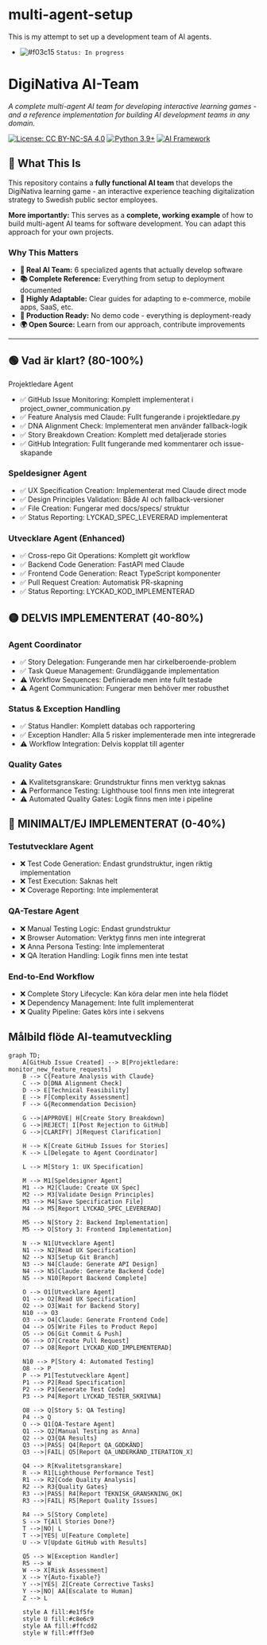 # multi-agent-setup
This is my attempt to set up a development team of AI agents.
- ![#f03c15](https://placehold.co/15x15/f03c15/f03c15.png) `Status: In progress`

# DigiNativa AI-Team

*A complete multi-agent AI team for developing interactive learning games - and a reference implementation for building AI development teams in any domain.*

[![License: CC BY-NC-SA 4.0](https://img.shields.io/badge/License-CC%20BY--NC--SA%204.0-lightgrey.svg)](https://creativecommons.org/licenses/by-nc-sa/4.0/)
[![Python 3.9+](https://img.shields.io/badge/python-3.9+-blue.svg)](https://www.python.org/downloads/)
[![AI Framework](https://img.shields.io/badge/AI-CrewAI-green.svg)](https://github.com/joaomdmoura/crewAI)

## 🎯 What This Is

This repository contains a **fully functional AI team** that develops the DigiNativa learning game - an interactive experience teaching digitalization strategy to Swedish public sector employees.

**More importantly:** This serves as a **complete, working example** of how to build multi-agent AI teams for software development. You can adapt this approach for your own projects.

### Why This Matters

- **🤖 Real AI Team:** 6 specialized agents that actually develop software
- **📚 Complete Reference:** Everything from setup to deployment documented
- **🔧 Highly Adaptable:** Clear guides for adapting to e-commerce, mobile apps, SaaS, etc.
- **🚀 Production Ready:** No demo code - everything is deployment-ready
- **🌍 Open Source:** Learn from our approach, contribute improvements

---

## 🟢 Vad är klart? (80-100%)
Projektledare Agent

- ✅ GitHub Issue Monitoring: Komplett implementerat i project_owner_communication.py
- ✅ Feature Analysis med Claude: Fullt fungerande i projektledare.py
- ✅ DNA Alignment Check: Implementerat men använder fallback-logik
- ✅ Story Breakdown Creation: Komplett med detaljerade stories
- ✅ GitHub Integration: Fullt fungerande med kommentarer och issue-skapande

### Speldesigner Agent

- ✅ UX Specification Creation: Implementerat med Claude direct mode
- ✅ Design Principles Validation: Både AI och fallback-versioner
- ✅ File Creation: Fungerar med docs/specs/ struktur
- ✅ Status Reporting: LYCKAD_SPEC_LEVERERAD implementerat

### Utvecklare Agent (Enhanced)

- ✅ Cross-repo Git Operations: Komplett git workflow
- ✅ Backend Code Generation: FastAPI med Claude
- ✅ Frontend Code Generation: React TypeScript komponenter
- ✅ Pull Request Creation: Automatisk PR-skapning
- ✅ Status Reporting: LYCKAD_KOD_IMPLEMENTERAD

## 🟡 DELVIS IMPLEMENTERAT (40-80%)
### Agent Coordinator

- ✅ Story Delegation: Fungerande men har cirkelberoende-problem
- ✅ Task Queue Management: Grundläggande implementation
- ⚠️ Workflow Sequences: Definierade men inte fullt testade
- ⚠️ Agent Communication: Fungerar men behöver mer robusthet

### Status & Exception Handling

- ✅ Status Handler: Komplett databas och rapportering
- ✅ Exception Handler: Alla 5 risker implementerade men inte integrerade
- ⚠️ Workflow Integration: Delvis kopplat till agenter

### Quality Gates

- ⚠️ Kvalitetsgranskare: Grundstruktur finns men verktyg saknas
- ⚠️ Performance Testing: Lighthouse tool finns men inte integrerat
- ⚠️ Automated Quality Gates: Logik finns men inte i pipeline

## 🔴 MINIMALT/EJ IMPLEMENTERAT (0-40%)
### Testutvecklare Agent

- ❌ Test Code Generation: Endast grundstruktur, ingen riktig implementation
- ❌ Test Execution: Saknas helt
- ❌ Coverage Reporting: Inte implementerat

### QA-Testare Agent

- ❌ Manual Testing Logic: Endast grundstruktur
- ❌ Browser Automation: Verktyg finns men inte integrerat
- ❌ Anna Persona Testing: Inte implementerat
- ❌ QA Iteration Handling: Logik finns men inte testat

### End-to-End Workflow

- ❌ Complete Story Lifecycle: Kan köra delar men inte hela flödet
- ❌ Dependency Management: Inte fullt implementerat
- ❌ Quality Pipeline: Gates körs inte i sekvens

## Målbild flöde AI-teamutveckling

```mermaid
graph TD;
    A[GitHub Issue Created] --> B[Projektledare: monitor_new_feature_requests]
    B --> C{Feature Analysis with Claude}
    C --> D[DNA Alignment Check]
    D --> E[Technical Feasibility]
    E --> F[Complexity Assessment]
    F --> G{Recommendation Decision}
    
    G -->|APPROVE| H[Create Story Breakdown]
    G -->|REJECT| I[Post Rejection to GitHub]
    G -->|CLARIFY| J[Request Clarification]
    
    H --> K[Create GitHub Issues for Stories]
    K --> L[Delegate to Agent Coordinator]
    
    L --> M[Story 1: UX Specification]
    
    M --> M1[Speldesigner Agent]
    M1 --> M2[Claude: Create UX Spec]
    M2 --> M3[Validate Design Principles]
    M3 --> M4[Save Specification File]
    M4 --> M5[Report LYCKAD_SPEC_LEVERERAD]
    
    M5 --> N[Story 2: Backend Implementation]
    M5 --> O[Story 3: Frontend Implementation]
    
    N --> N1[Utvecklare Agent]
    N1 --> N2[Read UX Specification]
    N2 --> N3[Setup Git Branch]
    N3 --> N4[Claude: Generate API Design]
    N4 --> N5[Claude: Generate Backend Code]
    N5 --> N10[Report Backend Complete]
    
    O --> O1[Utvecklare Agent]
    O1 --> O2[Read UX Specification]
    O2 --> O3[Wait for Backend Story]
    N10 --> O3
    O3 --> O4[Claude: Generate Frontend Code]
    O4 --> O5[Write Files to Product Repo]
    O5 --> O6[Git Commit & Push]
    O6 --> O7[Create Pull Request]
    O7 --> O8[Report LYCKAD_KOD_IMPLEMENTERAD]
    
    N10 --> P[Story 4: Automated Testing]
    O8 --> P
    P --> P1[Testutvecklare Agent]
    P1 --> P2[Read Specification]
    P2 --> P3[Generate Test Code]
    P3 --> P4[Report LYCKAD_TESTER_SKRIVNA]
    
    O8 --> Q[Story 5: QA Testing]
    P4 --> Q
    Q --> Q1[QA-Testare Agent]
    Q1 --> Q2[Manual Testing as Anna]
    Q2 --> Q3{QA Results}
    Q3 -->|PASS| Q4[Report QA_GODKÄND]
    Q3 -->|FAIL| Q5[Report QA_UNDERKÄND_ITERATION_X]
    
    Q4 --> R[Kvalitetsgranskare]
    R --> R1[Lighthouse Performance Test]
    R1 --> R2[Code Quality Analysis]
    R2 --> R3{Quality Gates}
    R3 -->|PASS| R4[Report TEKNISK_GRANSKNING_OK]
    R3 -->|FAIL| R5[Report Quality Issues]
    
    R4 --> S[Story Complete]
    S --> T{All Stories Done?}
    T -->|NO| L
    T -->|YES| U[Feature Complete]
    U --> V[Update GitHub with Results]
    
    Q5 --> W[Exception Handler]
    R5 --> W
    W --> X[Risk Assessment]
    X --> Y{Auto-fixable?}
    Y -->|YES| Z[Create Corrective Tasks]
    Y -->|NO| AA[Escalate to Human]
    Z --> L
    
    style A fill:#e1f5fe
    style U fill:#c8e6c9
    style AA fill:#ffcdd2
    style W fill:#fff3e0
```
